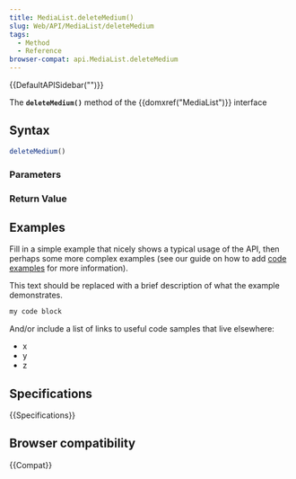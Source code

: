 ```yaml
---
title: MediaList.deleteMedium()
slug: Web/API/MediaList/deleteMedium
tags:
  - Method
  - Reference
browser-compat: api.MediaList.deleteMedium
---
```

{{DefaultAPISidebar("")}}

The **`deleteMedium()`** method of the {{domxref("MediaList")}} interface 

## Syntax

```js
deleteMedium()
```

### Parameters



### Return Value



## Examples

Fill in a simple example that nicely shows a typical usage of the API, then perhaps some more complex examples (see our guide on how to add [code examples](/en-US/docs/MDN/Contribute/Structures/Code_examples) for more information).

This text should be replaced with a brief description of what the example demonstrates.

```js
my code block
```

And/or include a list of links to useful code samples that live elsewhere:

*   x
*   y
*   z

## Specifications

{{Specifications}}

## Browser compatibility

{{Compat}}

